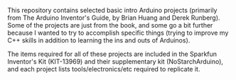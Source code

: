 This repository contains selected basic intro Arduino projects (primarily from The Arduino Inventor's Guide, by Brian Huang and Derek Runberg). Some of the projects are just from the book, and some go a bit further because I wanted to try to accomplish specific things (trying to improve my C++ skills in addition to learning the ins and outs of Arduinos).

The items required for all of these projects are included in the Sparkfun Inventor's Kit (KIT-13969) and their supplementary kit (NoStarchArduino), and each project lists tools/electronics/etc required to replicate it.